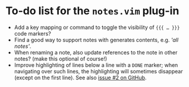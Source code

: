 # To-do list for the `notes.vim` plug-in

 * Add a key mapping or command to toggle the visibility of `{{{ … }}}` code markers?
 * Find a good way to support notes with generates contents, e.g. *'all notes'*.
 * When renaming a note, also update references to the note in other notes? (make this optional of course!)
 * Improve highlighting of lines below a line with a `DONE` marker; when navigating over such lines, the highlighting will sometimes disappear (except on the first line). See also [issue #2 on GitHub](https://github.com/xolox/vim-notes/issues#issue/2).
